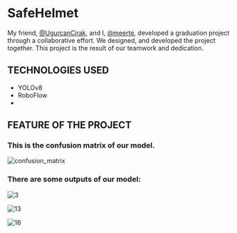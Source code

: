 # SafeHelmet
My friend, [@UgurcanCirak](https://github.com/UgurcanCirak), and I, [@meerte](https://github.com/meerte), developed a graduation project through a collaborative effort. We designed, and developed the project together. This project is the result of our teamwork and dedication.

## TECHNOLOGIES USED
* YOLOv8
* RoboFlow
* 


## FEATURE OF THE PROJECT
### This is the confusion matrix of our model.

![confusion_matrix](https://github.com/meerte/SafeHelmet/assets/78919954/b67ca5b5-464a-4777-b070-fa02c6ed60dd)

### There are some outputs of our model:


![3](https://github.com/meerte/SafeHelmet/assets/78919954/03c8650e-1677-4d5e-8a19-68a430582061)

![13](https://github.com/meerte/SafeHelmet/assets/78919954/ec926d89-6d50-4e4f-a080-7b4c8eb04c8f)

![16](https://github.com/meerte/SafeHelmet/assets/78919954/6fee9457-656b-4552-8e0c-31841f693633)
